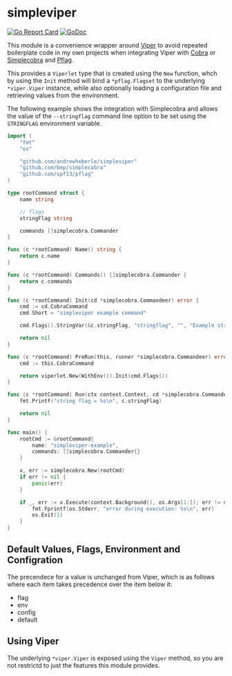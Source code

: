 # simpleviper

[![Go Report Card](https://goreportcard.com/badge/github.com/andrewheberle/simpleviper)](https://goreportcard.com/report/github.com/andrewheberle/simpleviper)
[![GoDoc](https://godoc.org/github.com/andrewheberle/simpleviper?status.svg)](https://godoc.org/github.com/andrewheberle/simpleviper)

This module is a convenience wrapper around [Viper](https://github.com/spf13/viper) to avoid repeated boilerplate code in my own projects when integrating Viper with [Cobra](https://github.com/spf13/cobra) or [Simplecobra](https://github.com/bep/simplecobra) and [Pflag](https://github.com/spf13/pflag).

This provides a `Viperlet` type that is created using the `New` function, whch by using the `Init` method will bind a `*pflag.Flagset` to the underlying `*viper.Viper` instance, while also optionally loading a configuration file and retrieving values from the environment.

The following example shows the integration with Simplecobra and allows the value of the `--stringflag` command line option to be set using the `STRINGFLAG` environment variable.

```go
import (
    "fmt"
    "os"

    "github.com/andrewheberle/simpleviper"
    "github.com/bep/simplecobra"
    "github.com/spf13/pflag"
)

type rootCommand struct {
    name string

    // flags
    stringFlag string

    commands []simplecobra.Commander
}

func (c *rootCommand) Name() string {
	return c.name
}

func (c *rootCommand) Commands() []simplecobra.Commander {
	return c.commands
}

func (c *rootCommand) Init(cd *simplecobra.Commandeer) error {
	cmd := cd.CobraCommand
	cmd.Short = "simpleviper example command"

    cmd.Flags().StringVar(&c.stringFlag, "stringflag", "", "Example string flag")

    return nil
}

func (c *rootCommand) PreRun(this, runner *simplecobra.Commandeer) error {
	cmd := this.CobraCommand

    return viperlet.New(WithEnv()).Init(cmd.Flags())
}

func (c *rootCommand) Run(ctx context.Context, cd *simplecobra.Commandeer, args []string) error {
    fmt.Printf("string flag = %s\n", c.stringFlag)

    return nil
}

func main() {
    rootCmd := &rootCommand{
        name: "simpleviper-example",
        commands: []simplecobra.Commander{}
    }

    x, err := simplecobra.New(rootCmd)
	if err != nil {
		panic(err)
	}

    if _, err := x.Execute(context.Background(), os.Args[1:]); err != nil {
		fmt.Fprintf(os.Stderr, "error during execution: %s\n", err)
		os.Exit(1)
	}
}
```

## Default Values, Flags, Environment and Configration

The precendece for a value is unchanged from Viper, which is as follows where each item takes precedence over the item below it:

* flag
* env
* config
* default

## Using Viper

The underlying `*viper.Viper` is exposed using the `Viper` method, so you are not restrictd to just the features this module provides.
